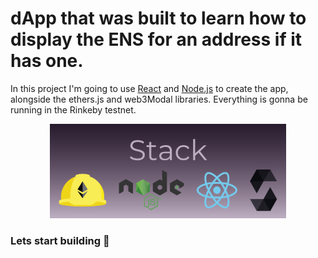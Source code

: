 # dApp that was built to learn how to display the ENS for an address if it has one.

In this project I'm going to use [React](https://reactjs.org/) and [Node.js](https://nodejs.org/) to create the app, alongside the ethers.js and web3Modal libraries. Everything is gonna be running in the Rinkeby testnet.



<p align="center"><img src='https://raw.githubusercontent.com/MartinIglesias86/Whitelist-Dapp-SmartContract/master/readmeimg/banner-github.png' width="75%" height="75%" ></p>


### Lets start building 🚀
